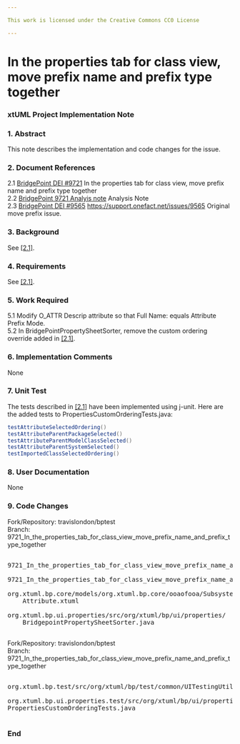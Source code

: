 ```yaml
---

This work is licensed under the Creative Commons CC0 License

---
```


# In the properties tab for class view, move prefix name and prefix type together  
### xtUML Project Implementation Note

### 1. Abstract

This note describes the implementation and code changes for the issue.  

### 2. Document References
<a id="2.1"></a>2.1 [BridgePoint DEI #9721](https://support.onefact.net/issues/9721) In the properties tab for class view, move prefix name and prefix type together    
<a id="2.2"></a>2.2 [BridgePoint 9721 Analyis note](https://github.com/travislondon/bridgepoint/blob/9721_In_the_properties_tab_for_class_view_move_prefix_name_and_prefix_type_together/doc-bridgepoint/notes/9721_In_the_properties_tab_for_class_view_move_prefix_name_and_prefix_type_together/9721_In_the_properties_tab_for_class_view_move_prefix_name_and_prefix_type_together.md) Analysis Note    
<a id="2.3"></a>2.3 [BridgePoint DEI #9565](https://support.onefact.net/issues/9565) https://support.onefact.net/issues/9565 Original move prefix issue.    

### 3. Background

See [[2.1]](#2.2).  

### 4. Requirements

See [[2.1]](#2.2).  

### 5. Work Required

5.1 Modify O_ATTR Descrip attribute so that Full Name: equals Attribute Prefix Mode.  
5.2 In BridgePointPropertySheetSorter, remove the custom ordering override added in [[2.1]](#2.3).  

### 6. Implementation Comments
None  

### 7. Unit Test

The tests described in [[2.1]](#2.2) have been implemented using j-unit.  Here are the added tests to PropertiesCustomOrderingTests.java:  
```java
testAttributeSelectedOrdering()
testAttributeParentPackageSelected()
testAttributeParentModelClassSelected()
testAttributeParentSystemSelected()
testImportedClassSelectedOrdering()
```

### 8. User Documentation

None   

### 9. Code Changes

Fork/Repository: travislondon/bptest  
Branch: 9721_In_the_properties_tab_for_class_view_move_prefix_name_and_prefix_type_together    

<pre>

9721_In_the_properties_tab_for_class_view_move_prefix_name_and_prefix_type_together/9721_In_the_properties_tab_for_class_view_move_prefix_name_and_prefix_type_together.int.md

9721_In_the_properties_tab_for_class_view_move_prefix_name_and_prefix_type_together/9721_In_the_properties_tab_for_class_view_move_prefix_name_and_prefix_type_together.md

org.xtuml.bp.core/models/org.xtuml.bp.core/ooaofooa/Subsystem/Attribute/
    Attribute.xtuml

org.xtuml.bp.ui.properties/src/org/xtuml/bp/ui/properties/
    BridgepointPropertySheetSorter.java

</pre>

Fork/Repository: travislondon/bptest  
Branch: 9721_In_the_properties_tab_for_class_view_move_prefix_name_and_prefix_type_together   

<pre>

org.xtuml.bp.test/src/org/xtuml/bp/test/common/UITestingUtilities.java

org.xtuml.bp.ui.properties.test/src/org/xtuml/bp/ui/properties/test/
PropertiesCustomOrderingTests.java

</pre>

### End

